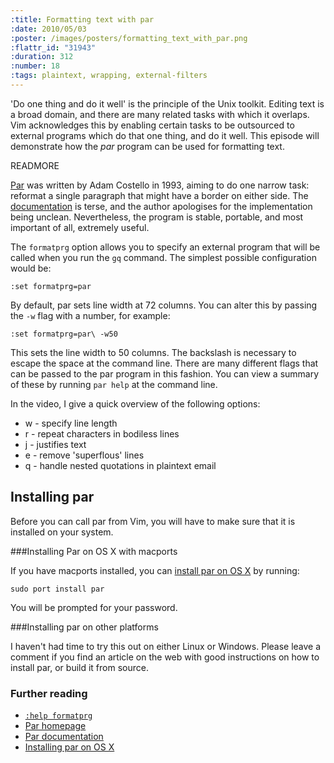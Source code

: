 ```yaml
--- 
:title: Formatting text with par
:date: 2010/05/03
:poster: /images/posters/formatting_text_with_par.png
:flattr_id: "31943"
:duration: 312
:number: 18
:tags: plaintext, wrapping, external-filters
---
```


'Do one thing and do it well' is the principle of the Unix toolkit. Editing text is a broad domain, and there are many related tasks with which it overlaps. Vim acknowledges this by enabling certain tasks to be outsourced to external programs which do that one thing, and do it well. This episode will demonstrate how the *par* program can be used for formatting text.


READMORE


[Par][par] was written by Adam Costello in 1993, aiming to do one narrow task: reformat a single paragraph that might have a border on either side. The [documentation][par_doc] is terse, and the author apologises for the implementation being unclean. Nevertheless, the program is stable, portable, and most important of all, extremely useful.

The `formatprg` option allows you to specify an external program that will be called when you run the `gq` command. The simplest possible configuration would be:

    :set formatprg=par

By default, par sets line width at 72 columns. You can alter this by passing the `-w` flag with a number, for example:

    :set formatprg=par\ -w50

This sets the line width to 50 columns. The backslash is necessary to escape the space at the command line. There are many different flags that can be passed to the par program in this fashion. You can view a summary of these by running `par help` at the command line. 

In the video, I give a quick overview of the following options:

* w - specify line length
* r - repeat characters in bodiless lines
* j - justifies text
* e - remove 'superflous' lines
* q - handle nested quotations in plaintext email

## Installing par

Before you can call par from Vim, you will have to make sure that it is installed on your system. 

###Installing Par on OS X with macports

If you have macports installed, you can [install par on OS X][par_osx] by running:

    sudo port install par

You will be prompted for your password.

###Installing par on other platforms

I haven't had time to try this out on either Linux or Windows. Please leave a comment if you find an article on the web with good instructions on how to install par, or build it from source.

### Further reading

* [`:help formatprg`][formatprg]
* [Par homepage][par]
* [Par documentation][par_doc]
* [Installing par on OS X][par_osx]

[formatprg]: http://vimdoc.sourceforge.net/htmldoc/options.html#'formatprg'
[par]: http://www.nicemice.net/par/
[par_doc]: http://www.nicemice.net/par/par-doc.var
[par_osx]: http://par.darwinports.com/
